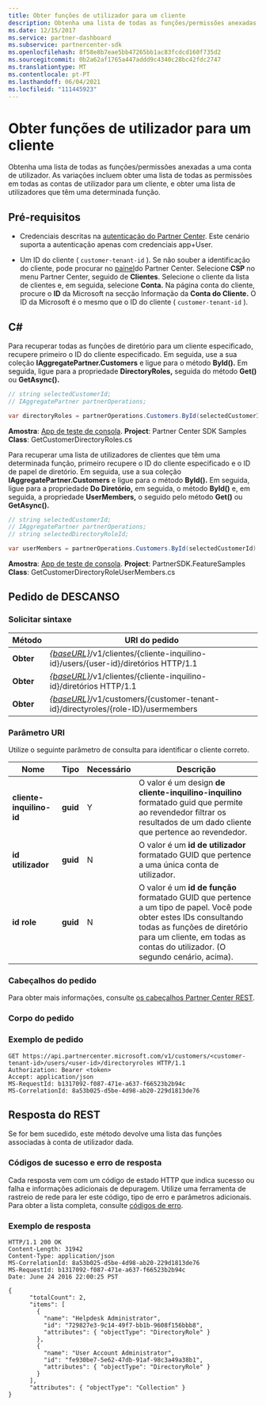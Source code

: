 ```yaml
---
title: Obter funções de utilizador para um cliente
description: Obtenha uma lista de todas as funções/permissões anexadas a uma conta de utilizador. As variações incluem obter uma lista de todas as permissões em todas as contas de utilizador para um cliente, e obter uma lista de utilizadores que têm uma determinada função.
ms.date: 12/15/2017
ms.service: partner-dashboard
ms.subservice: partnercenter-sdk
ms.openlocfilehash: 8f58e8b7eae5bb47265bb1ac83fcdcd160f735d2
ms.sourcegitcommit: 0b2a62af1765a447addd9c4340c28bc42fdc2747
ms.translationtype: MT
ms.contentlocale: pt-PT
ms.lasthandoff: 06/04/2021
ms.locfileid: "111445923"
---
```

# <a name="get-user-roles-for-a-customer"></a>Obter funções de utilizador para um cliente

Obtenha uma lista de todas as funções/permissões anexadas a uma conta de utilizador. As variações incluem obter uma lista de todas as permissões em todas as contas de utilizador para um cliente, e obter uma lista de utilizadores que têm uma determinada função.

## <a name="prerequisites"></a>Pré-requisitos

- Credenciais descritas na [autenticação do Partner Center](partner-center-authentication.md). Este cenário suporta a autenticação apenas com credenciais app+User.

- Um ID do cliente ( `customer-tenant-id` ). Se não souber a identificação do cliente, pode procurar no [painel](https://partner.microsoft.com/dashboard)do Partner Center. Selecione **CSP** no menu Partner Center, seguido de **Clientes**. Selecione o cliente da lista de clientes e, em seguida, selecione **Conta.** Na página conta do cliente, procure o **ID** da Microsoft na secção Informação da **Conta do Cliente.** O ID da Microsoft é o mesmo que o ID do cliente ( `customer-tenant-id` ).

## <a name="c"></a>C\#

Para recuperar todas as funções de diretório para um cliente especificado, recupere primeiro o ID do cliente especificado. Em seguida, use a sua coleção **IAggregatePartner.Customers** e ligue para o método **ById().** Em seguida, ligue para a propriedade **DirectoryRoles,** seguida do método **Get()** ou **GetAsync().**

``` csharp
// string selectedCustomerId;
// IAggregatePartner partnerOperations;

var directoryRoles = partnerOperations.Customers.ById(selectedCustomerId).DirectoryRoles.Get();
```

**Amostra**: [App de teste de consola](console-test-app.md). **Project**: Partner Center SDK Samples **Class**: GetCustomerDirectoryRoles.cs

Para recuperar uma lista de utilizadores de clientes que têm uma determinada função, primeiro recupere o ID do cliente especificado e o ID de papel de diretório. Em seguida, use a sua coleção **IAggregatePartner.Customers** e ligue para o método **ById().** Em seguida, ligue para a propriedade **Do Diretório,** em seguida, o método **ById()** e, em seguida, a propriedade **UserMembers,** o seguido pelo método **Get()** ou **GetAsync().**

``` csharp
// string selectedCustomerId;
// IAggregatePartner partnerOperations;
// string selectedDirectoryRoleId;

var userMembers = partnerOperations.Customers.ById(selectedCustomerId).DirectoryRoles.ById(selectedDirectoryRoleId).UserMembers.Get();
```

**Amostra**: [App de teste de consola](console-test-app.md). **Project**: PartnerSDK.FeatureSamples **Class**: GetCustomerDirectoryRoleUserMembers.cs

## <a name="rest-request"></a>Pedido de DESCANSO

### <a name="request-syntax"></a>Solicitar sintaxe

| Método  | URI do pedido                                                                                                           |
|---------|-----------------------------------------------------------------------------------------------------------------------|
| **Obter** | [*{baseURL}*](partner-center-rest-urls.md)/v1/clientes/{cliente-inquilino-id}/users/{user-id}/diretórios HTTP/1.1 |
| **Obter** | [*{baseURL}*](partner-center-rest-urls.md)/v1/clientes/{cliente-inquilino-id}/diretórios HTTP/1.1                 |
| **Obter** | [*{baseURL}*](partner-center-rest-urls.md)/v1/customers/{customer-tenant-id}/directyroles/{role-ID}/usermembers    |

### <a name="uri-parameter"></a>Parâmetro URI

Utilize o seguinte parâmetro de consulta para identificar o cliente correto.

| Nome                   | Tipo     | Necessário | Descrição                                                                                                                                                                                                 |
|------------------------|----------|----------|-------------------------------------------------------------------------------------------------------------------------------------------------------------------------------------------------------------|
| **cliente-inquilino-id** | **guid** | Y        | O valor é um design **de cliente-inquilino-inquilino** formatado guid que permite ao revendedor filtrar os resultados de um dado cliente que pertence ao revendedor.                                                      |
| **id utilizador**            | **guid** | N        | O valor é um **id de utilizador** formatado GUID que pertence a uma única conta de utilizador.                                                                                                                            |
| **id role**            | **guid** | N        | O valor é um **id de função** formatado GUID que pertence a um tipo de papel. Você pode obter estes IDs consultando todas as funções de diretório para um cliente, em todas as contas do utilizador. (O segundo cenário, acima). |

### <a name="request-headers"></a>Cabeçalhos do pedido

Para obter mais informações, consulte [os cabeçalhos Partner Center REST](headers.md).

### <a name="request-body"></a>Corpo do pedido

### <a name="request-example"></a>Exemplo de pedido

```http
GET https://api.partnercenter.microsoft.com/v1/customers/<customer-tenant-id>/users/<user-id>/directoryroles HTTP/1.1
Authorization: Bearer <token>
Accept: application/json
MS-RequestId: b1317092-f087-471e-a637-f66523b2b94c
MS-CorrelationId: 8a53b025-d5be-4d98-ab20-229d1813de76
```

## <a name="rest-response"></a>Resposta do REST

Se for bem sucedido, este método devolve uma lista das funções associadas à conta de utilizador dada.

### <a name="response-success-and-error-codes"></a>Códigos de sucesso e erro de resposta

Cada resposta vem com um código de estado HTTP que indica sucesso ou falha e informações adicionais de depuragem. Utilize uma ferramenta de rastreio de rede para ler este código, tipo de erro e parâmetros adicionais. Para obter a lista completa, consulte [códigos de erro](error-codes.md).

### <a name="response-example"></a>Exemplo de resposta

```http
HTTP/1.1 200 OK
Content-Length: 31942
Content-Type: application/json
MS-CorrelationId: 8a53b025-d5be-4d98-ab20-229d1813de76
MS-RequestId: b1317092-f087-471e-a637-f66523b2b94c
Date: June 24 2016 22:00:25 PST

{
      "totalCount": 2,
      "items": [
        {
          "name": "Helpdesk Administrator",
          "id": "729827e3-9c14-49f7-bb1b-9608f156bbb8",
          "attributes": { "objectType": "DirectoryRole" }
        },
        {
          "name": "User Account Administrator",
          "id": "fe930be7-5e62-47db-91af-98c3a49a38b1",
          "attributes": { "objectType": "DirectoryRole" }
        }
      ],
      "attributes": { "objectType": "Collection" }
}
```
